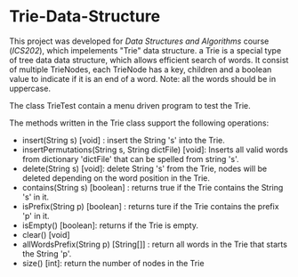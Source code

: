 # Trie-Data-Structure
This project was developed for *Data Structures and Algorithms* course (*ICS202*), which impelements "Trie" data structure.
a Trie is a special type of tree data data structure, which allows efficient search of words. It consist of multiple TrieNodes, each TrieNode has a key, children and a boolean value to indicate if it is an end of a word. 
Note: all the words should be in uppercase.

The class TrieTest contain a menu driven program to test the Trie.

The methods written in the Trie class support the following operations:
- insert(String s) [void] : insert the String 's' into the Trie.
- insertPermutations(String s, String dictFile) [void]: Inserts all valid words from dictionary 'dictFile' that can be spelled from string 's'.
- delete(String s) [void]: delete String 's' from the Trie, nodes will be deleted depending on the word position in the Trie.
- contains(String s) [boolean] : returns true if the Trie contains the String 's' in it.
- isPrefix(String p) [boolean] : returns ture if the Trie contains the prefix 'p' in it.
- isEmpty() [boolean]: returns if the Trie is empty.
- clear() [void]
- allWordsPrefix(String p) [String[]] : return all words in the Trie that starts the String 'p'.
- size() [int]: return the number of nodes in the Trie
